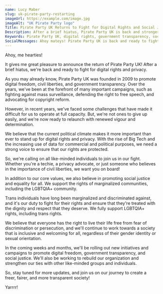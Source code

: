 ```yaml
---
name: Lucy Maber
slug: uk-pirate-party-restarting
imageUrl: https://example.com/image.jpg
imageAlt: "UK Pirate Party logo"
Title: Pirate Party UK Returns to Fight for Digital Rights and Social Justice
Description: After a brief hiatus, Pirate Party UK is back and stronger than ever. With a renewed commitment to digital freedom, government transparency, and social justice, we're ready to fight for a fairer, more transparent society. We support LGBTQIA+ rights, including trans rights, and believe in promoting civil liberties for all.
Keywords: Pirate Party UK, digital rights, government transparency, social justice, LGBTQIA+ rights, trans rights, civil liberties.
SocialMessages: Ahoy mateys! Pirate Party UK is back and ready to fight for digital rights, government transparency, and social justice. We support LGBTQIA+ rights, including trans rights, and believe in promoting civil liberties for all. Join us at https://pirateparty.org.uk/ #PiratePartyUK #DigitalRights #SocialJustice
---
```

Ahoy, me hearties!

It gives me great pleasure to announce the return of Pirate Party UK! After a brief hiatus, we're back and ready to fight for digital rights and privacy.

As you may already know, Pirate Party UK was founded in 2009 to promote digital freedom, civil liberties, and government transparency. Over the years, we've been at the forefront of many important campaigns, such as fighting against mass surveillance, defending the right to free speech, and advocating for copyright reform.

However, in recent years, we've faced some challenges that have made it difficult for us to operate at full capacity. But, we're not ones to give up easily, and we're now ready to relaunch with renewed vigour and determination.

We believe that the current political climate makes it more important than ever to stand up for digital rights and privacy. With the rise of Big Tech and the increasing use of data for commercial and political purposes, we need a strong voice to ensure that our rights are protected.

So, we're calling on all like-minded individuals to join us in our fight. Whether you're a techie, a privacy advocate, or just someone who believes in the importance of civil liberties, we want you on board!

In addition to our core values, we also believe in promoting social justice and equality for all. We support the rights of marginalized communities, including the LGBTQIA+ community.

Trans individuals have long been marginalized and discriminated against, and it's our duty to fight for their rights and ensure that they're treated with the dignity and respect that they deserve. We fully support LGBTQIA+ rights, including trans rights.

We believe that everyone has the right to live their life free from fear of discrimination or persecution, and we'll continue to work towards a society that is inclusive and welcoming for all, regardless of their gender identity or sexual orientation.

In the coming weeks and months, we'll be rolling out new initiatives and campaigns to promote digital freedom, government transparency, and social justice. We'll also be working to rebuild our organization and strengthen our ties with other like-minded groups and individuals.

So, stay tuned for more updates, and join us on our journey to create a freer, fairer, and more transparent society!

Yarrrr!
